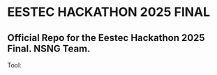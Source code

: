 # EESTEC HACKATHON 2025 FINAL

Official Repo for the Eestec Hackathon 2025 Final. NSNG Team.
---
Tool: 